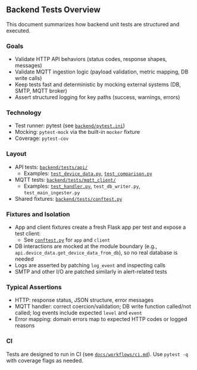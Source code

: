 ## Backend Tests Overview

This document summarizes how backend unit tests are structured and executed.

### Goals

- Validate HTTP API behaviors (status codes, response shapes, messages)
- Validate MQTT ingestion logic (payload validation, metric mapping, DB write calls)
- Keep tests fast and deterministic by mocking external systems (DB, SMTP, MQTT broker)
- Assert structured logging for key paths (success, warnings, errors)

### Technology

- Test runner: pytest (see [`backend/pytest.ini`](../../backend/pytest.ini))
- Mocking: `pytest-mock` via the built-in `mocker` fixture
- Coverage: `pytest-cov`

### Layout

- API tests: [`backend/tests/api/`](../../backend/tests/api/)
  - Examples: [`test_device_data.py`](../../backend/tests/api/test_device_data.py), [`test_comparison.py`](../../backend/tests/api/test_comparison.py)
- MQTT tests: [`backend/tests/mqtt_client/`](../../backend/tests/mqtt_client/)
  - Examples: [`test_handler.py`](../../backend/tests/mqtt_client/test_handler.py), `test_db_writer.py`, `test_main_ingester.py`
- Shared fixtures: [`backend/tests/conftest.py`](../../backend/tests/conftest.py)

### Fixtures and Isolation

- App and client fixtures create a fresh Flask app per test and expose a test client:
  - See [`conftest.py`](../../backend/tests/conftest.py) for `app` and `client`
- DB interactions are mocked at the module boundary (e.g., `api.device_data.get_device_data_from_db`), so no real database is needed
- Logs are asserted by patching `log_event` and inspecting calls
- SMTP and other I/O are patched similarly in alert-related tests

### Typical Assertions

- HTTP: response status, JSON structure, error messages
- MQTT handler: correct coercion/validation; DB write function called/not called; log events include expected `level` and `event`
- Error mapping: domain errors map to expected HTTP codes or logged reasons

### CI

Tests are designed to run in CI (see [`docs/workflows/ci.md`](../workflows/ci.md)). Use `pytest -q` with coverage flags as needed.



